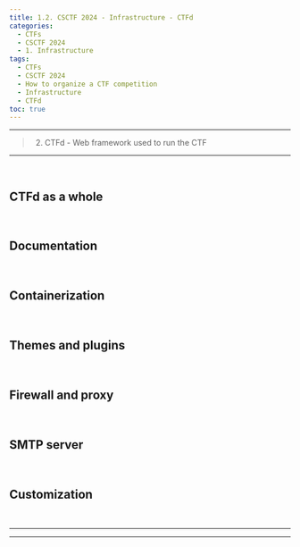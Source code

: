 ```yaml
---
title: 1.2. CSCTF 2024 - Infrastructure - CTFd
categories:
  - CTFs
  - CSCTF 2024
  - 1. Infrastructure
tags:
  - CTFs
  - CSCTF 2024
  - How to organize a CTF competition
  - Infrastructure
  - CTFd
toc: true
---
```


---
> 2. CTFd - Web framework used to run the CTF

---
<!-- more -->

<br>

## CTFd as a whole

<br>

## Documentation

<br>

## Containerization

<br>

## Themes and plugins

<br>

## Firewall and proxy

<br>

## SMTP server

<br>

## Customization


<br>

---
---